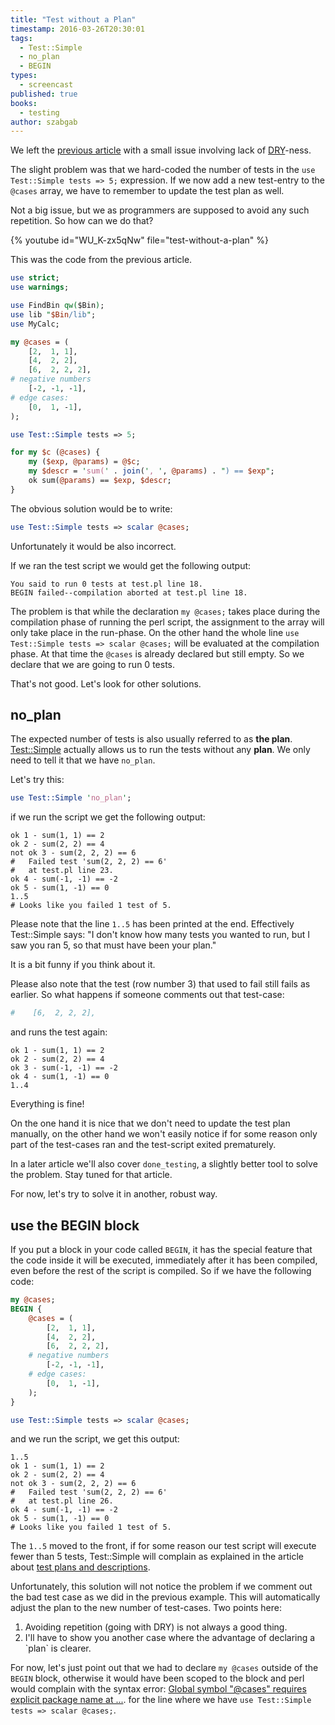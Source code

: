 ```yaml
---
title: "Test without a Plan"
timestamp: 2016-03-26T20:30:01
tags:
  - Test::Simple
  - no_plan
  - BEGIN
types:
  - screencast
published: true
books:
  - testing
author: szabgab
---
```



We left the [previous article](/refactoring-large-test-suite-separating-data-from-code)
with a small issue involving lack of [DRY](http://en.wikipedia.org/wiki/Don't_repeat_yourself)-ness.

The slight problem was that we hard-coded the number of tests in the `use Test::Simple tests => 5;` expression.
If we now add a new test-entry to the `@cases` array, we have to remember to update the test plan as well.

Not a big issue, but we as programmers are supposed to avoid any such repetition. So how can we do that?


{% youtube id="WU_K-zx5qNw" file="test-without-a-plan" %}

This was the code from the previous article.

```perl
use strict;
use warnings;

use FindBin qw($Bin);
use lib "$Bin/lib";
use MyCalc;

my @cases = (
    [2,  1, 1],
    [4,  2, 2],
    [6,  2, 2, 2],
# negative numbers
    [-2, -1, -1],
# edge cases:
    [0,  1, -1],
);

use Test::Simple tests => 5;

for my $c (@cases) {
    my ($exp, @params) = @$c;
    my $descr = 'sum(' . join(', ', @params) . ") == $exp";
    ok sum(@params) == $exp, $descr;
}
```

The obvious solution would be to write:

```perl
use Test::Simple tests => scalar @cases;
```

Unfortunately it would be also incorrect.

If we ran the test script we would get the following output:

```
You said to run 0 tests at test.pl line 18.
BEGIN failed--compilation aborted at test.pl line 18.
```

The problem is that while the declaration `my @cases;` takes place
during the compilation phase of running the perl script, the assignment
to the array will only take place in the run-phase. On the other hand
the whole line `use Test::Simple tests => scalar @cases;` will be
evaluated at the compilation phase. At that time the `@cases` is
already declared but still empty. So we declare that we are going to run 0 tests.

That's not good. Let's look for other solutions.

## no_plan

The expected number of tests is also usually referred to as <b>the plan</b>.
[Test::Simple](http://metacpan.org/pod/Test::Simple) actually allows us to run
the tests without any <b>plan</b>. We only need to tell it that we have `no_plan`.

Let's try this:

```perl
use Test::Simple 'no_plan';
```

if we run the script we get the following output:

```
ok 1 - sum(1, 1) == 2
ok 2 - sum(2, 2) == 4
not ok 3 - sum(2, 2, 2) == 6
#   Failed test 'sum(2, 2, 2) == 6'
#   at test.pl line 23.
ok 4 - sum(-1, -1) == -2
ok 5 - sum(1, -1) == 0
1..5
# Looks like you failed 1 test of 5.
```

Please note that the line `1..5` has been printed at the end. Effectively Test::Simple says:
"I don't know how many tests you wanted to run, but I saw you ran 5, so that must have been your plan."

It is a bit funny if you think about it.

Please also note that the test (row number 3) that used to fail still fails as earlier. So what happens if someone
comments out that test-case:

```perl
#    [6,  2, 2, 2],
```

and runs the test again:

```
ok 1 - sum(1, 1) == 2
ok 2 - sum(2, 2) == 4
ok 3 - sum(-1, -1) == -2
ok 4 - sum(1, -1) == 0
1..4
```

Everything is fine!

On the one hand it is nice that we don't need to update the test plan manually, on the other hand we won't easily notice
if for some reason only part of the test-cases ran and the test-script exited prematurely.

In a later article we'll also cover `done_testing`, a slightly better tool to solve the problem. Stay tuned for that article.

For now, let's try to solve it in another, robust way.

## use the BEGIN block

If you put a block in your code called `BEGIN`, it has the special feature that the code inside it will be executed, 
immediately after it has been compiled, even before the rest of the script is compiled. So if we have the following code:

```perl
my @cases;
BEGIN {
    @cases = (
        [2,  1, 1],
        [4,  2, 2],
        [6,  2, 2, 2],
    # negative numbers
        [-2, -1, -1],
    # edge cases:
        [0,  1, -1],
    );
}

use Test::Simple tests => scalar @cases;
```

and we run the script, we get this output:

```
1..5
ok 1 - sum(1, 1) == 2
ok 2 - sum(2, 2) == 4
not ok 3 - sum(2, 2, 2) == 6
#   Failed test 'sum(2, 2, 2) == 6'
#   at test.pl line 26.
ok 4 - sum(-1, -1) == -2
ok 5 - sum(1, -1) == 0
# Looks like you failed 1 test of 5.
```

The `1..5` moved to the front, if for some reason our test script will execute fewer than 5 tests, Test::Simple will complain
as explained in the article about [test plans and descriptions](/test-plan-and-test-descriptions).

Unfortunately, this solution will not notice the problem if we comment out the bad test case as we did in the previous example.
This will automatically adjust the plan to the new number of test-cases. Two points here:

<ol>
  <li>Avoiding repetition (going with DRY) is not always a good thing.</li>
  <li>I'll have to show you another case where the advantage of declaring a `plan` is clearer.</li>
</ol>

For now, let's just point out that we had to declare `my @cases` outside of the `BEGIN` block, otherwise it would have been scoped to
the block and perl would complain with the syntax error: [Global symbol "@cases" requires explicit package name at ...](/global-symbol-requires-explicit-package-name).
for the line where we have `use Test::Simple tests => scalar @cases;`.


